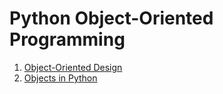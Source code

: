 # Python Object-Oriented Programming

1. [Object-Oriented Design](./ch01/index.md)
1. [Objects in Python](./ch02/index.md)
